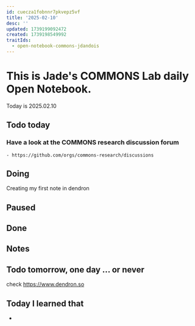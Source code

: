 ```yaml
---
id: cuecza1fobnnr7pkvepz5vf
title: '2025-02-10'
desc: ''
updated: 1739199092472
created: 1739198549992
traitIds:
  - open-notebook-commons-jdandois
---
```


# This is Jade's COMMONS Lab daily Open Notebook.

Today is 2025.02.10

## Todo today

### Have a look at the COMMONS research discussion forum
    - https://github.com/orgs/commons-research/discussions


###
###

## Doing

Creating my first note in dendron 

## Paused

## Done

## Notes

## Todo tomorrow, one day ... or never 
check https://www.dendron.so




###
###


## Today I learned that

- 